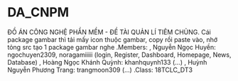 # DA_CNPM
ĐỒ ÁN CÔNG NGHỆ PHẦN MỀM - ĐỀ TÀI QUẢN LÍ TIÊM CHỦNG.
Cái package gambar thì tải mấy icon thuộc gambar, copy rồi paste vào, nhớ tỏng src tạo 1 package gambar nghe
.Members:
, Nguyễn Ngọc Huyền: ngochuyen2309, noragamiiiii  (login, Register, Dashboard, Homepage, News, Database)
, Hoàng Ngọc Khánh Quỳnh: khanhquynh133 (...)
, Huỳnh Nguyễn Phương Trang: trangmoon309 (...)
.Class: 18TCLC_DT3
